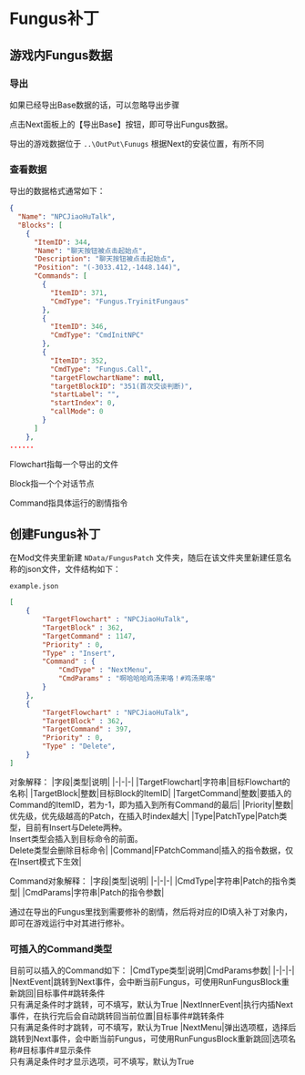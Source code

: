 # Fungus补丁

## 游戏内Fungus数据

### 导出
如果已经导出Base数据的话，可以忽略导出步骤

点击Next面板上的【导出Base】按钮，即可导出Fungus数据。

导出的游戏数据位于 `..\OutPut\Funugs` 根据Next的安装位置，有所不同

### 查看数据
导出的数据格式通常如下：
```json
{
  "Name": "NPCJiaoHuTalk",
  "Blocks": [
    {
      "ItemID": 344,
      "Name": "聊天按钮被点击起始点",
      "Description": "聊天按钮被点击起始点",
      "Position": "(-3033.412,-1448.144)",
      "Commands": [
        {
          "ItemID": 371,
          "CmdType": "Fungus.TryinitFungaus"
        },
        {
          "ItemID": 346,
          "CmdType": "CmdInitNPC"
        },
        {
          "ItemID": 352,
          "CmdType": "Fungus.Call",
          "targetFlowchartName": null,
          "targetBlockID": "351(首次交谈判断)",
          "startLabel": "",
          "startIndex": 0,
          "callMode": 0
        }
      ]
    },
......
```
Flowchart指每一个导出的文件

Block指一个个对话节点

Command指具体运行的剧情指令

## 创建Fungus补丁
在Mod文件夹里新建 `NData/FungusPatch` 文件夹，随后在该文件夹里新建任意名称的json文件，文件结构如下：

`example.json`
```json
[
    {
        "TargetFlowchart" : "NPCJiaoHuTalk",
        "TargetBlock" : 362,
        "TargetCommand" : 1147,
        "Priority" : 0,
        "Type" : "Insert",
        "Command" : {
            "CmdType" : "NextMenu",
            "CmdParams" : "啊哈哈哈鸡汤来咯！#鸡汤来咯"
        }
    },
    {
        "TargetFlowchart" : "NPCJiaoHuTalk",
        "TargetBlock" : 362,
        "TargetCommand" : 397,
        "Priority" : 0,
        "Type" : "Delete",
    }
]
```

对象解释：
|字段|类型|说明|
|-|-|-|
|TargetFlowchart|字符串|目标Flowchart的名称|
|TargetBlock|整数|目标Block的ItemID|
|TargetCommand|整数|要插入的Command的ItemID，若为-1，即为插入到所有Command的最后|
|Priority|整数|优先级，优先级越高的Patch，在插入时index越大|
|Type|PatchType|Patch类型，目前有Insert与Delete两种。<br>Insert类型会插入到目标命令的前面。<br>Delete类型会删除目标命令|
|Command|FPatchCommand|插入的指令数据，仅在Insert模式下生效|

Command对象解释：
|字段|类型|说明|
|-|-|-|
|CmdType|字符串|Patch的指令类型|
|CmdParams|字符串|Patch的指令参数|

通过在导出的Fungus里找到需要修补的剧情，然后将对应的ID填入补丁对象内，即可在游戏运行中对其进行修补。


### 可插入的Command类型
目前可以插入的Command如下：
|CmdType类型|说明|CmdParams参数|
|-|-|-|
|NextEvent|跳转到Next事件，会中断当前Fungus，可使用RunFungusBlock重新跳回|目标事件#跳转条件<br>只有满足条件时才跳转，可不填写，默认为True
|NextInnerEvent|执行内插Next事件，在执行完后会自动跳转回当前位置|目标事件#跳转条件<br>只有满足条件时才跳转，可不填写，默认为True
|NextMenu|弹出选项框，选择后跳转到Next事件，会中断当前Fungus，可使用RunFungusBlock重新跳回|选项名称#目标事件#显示条件<br>只有满足条件时才显示选项，可不填写，默认为True